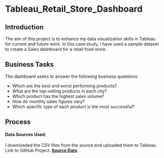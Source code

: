 # Tableau_Retail_Store_Dashboard

## Introduction
The aim of this project is to enhance my data visualization skills in Tableau for current and future work. In this case study, I have used a sample dataset to create a Sales dashboard for a retail food store. 

## Business Tasks
The dashboard seeks to answer the following business questions:

* Which are the best and worst performing products?
* What are the top-selling products in each city?
* Which product has the highest sales volume?
* How do monthly sales figures vary?
* Which specific type of each product is the most successful?

## Process
#### Data Sources Used:
I downloaded the CSV files from the source and uploaded them to Tableau.
Link to GitHub Project: **[Source Data](https://github.com/chrisfrenchjr/SQLQueries/blob/main/Retail%20Sales%20Data.xlsx)**
